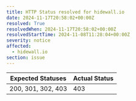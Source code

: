 ```yaml
---
title: HTTP Status resolved for hidewall.io
date: 2024-11-17T20:58:02+00:00Z
resolved: True
resolvedWhen: 2024-11-17T20:58:02+00:00Z
resolvedStartTime: 2024-11-08T11:28:04+00:00Z
severity: notice
affected:
  - hidewall.io
section: issue
---
```


| Expected Statuses | Actual Status  |
|-------------------|----------------|
| 200, 301, 302, 403 | 403 |

